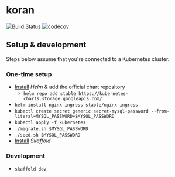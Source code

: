 # koran

[![Build Status](https://travis-ci.com/cglotr/koran.svg?branch=master)](https://travis-ci.com/cglotr/koran)
[![codecov](https://codecov.io/gh/cglotr/koran/branch/master/graph/badge.svg)](https://codecov.io/gh/cglotr/koran)

## Setup & development

Steps below assume that you're connected to a Kubernetes cluster.

### One-time setup

- [Install](https://helm.sh/docs/intro/install/#from-script) _Helm_ & add the official chart repository
  - `helm repo add stable https://kubernetes-charts.storage.googleapis.com/`
- `helm install nginx-ingress stable/nginx-ingress`
- `kubectl create secret generic secret-mysql-password --from-literal=MYSQL_PASSWORD=$MYSQL_PASSWORD`
- `kubectl apply -f kubernetes`
- `./migrate.sh $MYSQL_PASSWORD`
- `./seed.sh $MYSQL_PASSWORD`
- [Install](https://skaffold.dev/docs/install/) _Skaffold_

### Development

- `skaffold dev`
